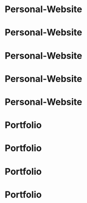 # Personal-Website
# Personal-Website
# Personal-Website
# Personal-Website
# Personal-Website
# Portfolio
# Portfolio
# Portfolio
# Portfolio
